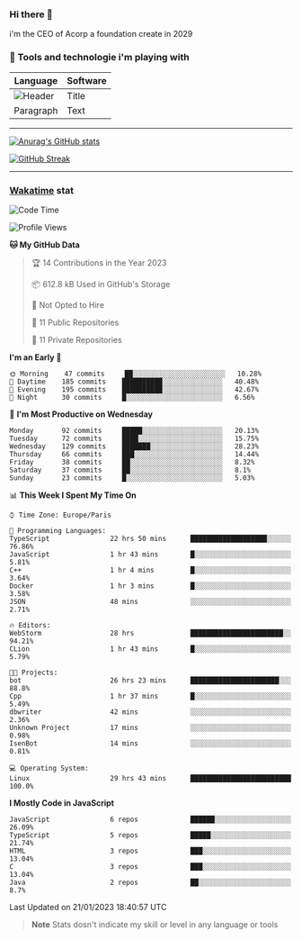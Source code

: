### Hi there 👋

i'm the CEO of Acorp a foundation create in 2029  

### 🧰 Tools and technologie i'm playing with

 | Language | Software |
| ----------- | ----------- |
| ![Header](https://img.shields.io/badge/Nuxt3-green&style=for-the-badge&logo=nustjs&logoColor=00DC82) | Title |
| Paragraph | Text |

---

[![Anurag's GitHub stats](https://github-readme-stats.vercel.app/api?username=ackimixs&show_icons=true&theme=github_dark&count_private=true)](https://www.ackimixs.xyz)

[![GitHub Streak](https://github-readme-streak-stats.herokuapp.com?user=Ackimixs&theme=github-dark-blue&date_format=j%20M%5B%20Y%5D&mode=weekly)](https://git.io/streak-stats)

---
 
 ### [Wakatime](https://wakatime.com/) stat

<!--START_SECTION:waka-->
![Code Time](http://img.shields.io/badge/Code%20Time-354%20hrs%205%20mins-blue)

![Profile Views](http://img.shields.io/badge/Profile%20Views-5-blue)

**🐱 My GitHub Data** 

> 🏆 14 Contributions in the Year 2023
 > 
> 📦 612.8 kB Used in GitHub's Storage 
 > 
> 🚫 Not Opted to Hire
 > 
> 📜 11 Public Repositories 
 > 
> 🔑 11 Private Repositories  
 > 
**I'm an Early 🐤** 

```text
🌞 Morning    47 commits     ██░░░░░░░░░░░░░░░░░░░░░░░   10.28% 
🌆 Daytime    185 commits    ██████████░░░░░░░░░░░░░░░   40.48% 
🌃 Evening    195 commits    ██████████░░░░░░░░░░░░░░░   42.67% 
🌙 Night      30 commits     █░░░░░░░░░░░░░░░░░░░░░░░░   6.56%

```
📅 **I'm Most Productive on Wednesday** 

```text
Monday       92 commits     █████░░░░░░░░░░░░░░░░░░░░   20.13% 
Tuesday      72 commits     ████░░░░░░░░░░░░░░░░░░░░░   15.75% 
Wednesday    129 commits    ███████░░░░░░░░░░░░░░░░░░   28.23% 
Thursday     66 commits     ███░░░░░░░░░░░░░░░░░░░░░░   14.44% 
Friday       38 commits     ██░░░░░░░░░░░░░░░░░░░░░░░   8.32% 
Saturday     37 commits     ██░░░░░░░░░░░░░░░░░░░░░░░   8.1% 
Sunday       23 commits     █░░░░░░░░░░░░░░░░░░░░░░░░   5.03%

```


📊 **This Week I Spent My Time On** 

```text
⌚︎ Time Zone: Europe/Paris

💬 Programming Languages: 
TypeScript               22 hrs 50 mins      ███████████████████░░░░░░   76.86% 
JavaScript               1 hr 43 mins        █░░░░░░░░░░░░░░░░░░░░░░░░   5.81% 
C++                      1 hr 4 mins         █░░░░░░░░░░░░░░░░░░░░░░░░   3.64% 
Docker                   1 hr 3 mins         █░░░░░░░░░░░░░░░░░░░░░░░░   3.58% 
JSON                     48 mins             ░░░░░░░░░░░░░░░░░░░░░░░░░   2.71%

🔥 Editors: 
WebStorm                 28 hrs              ███████████████████████░░   94.21% 
CLion                    1 hr 43 mins        █░░░░░░░░░░░░░░░░░░░░░░░░   5.79%

🐱‍💻 Projects: 
bot                      26 hrs 23 mins      ██████████████████████░░░   88.8% 
Cpp                      1 hr 37 mins        █░░░░░░░░░░░░░░░░░░░░░░░░   5.49% 
dbwriter                 42 mins             ░░░░░░░░░░░░░░░░░░░░░░░░░   2.36% 
Unknown Project          17 mins             ░░░░░░░░░░░░░░░░░░░░░░░░░   0.98% 
IsenBot                  14 mins             ░░░░░░░░░░░░░░░░░░░░░░░░░   0.81%

💻 Operating System: 
Linux                    29 hrs 43 mins      █████████████████████████   100.0%

```

**I Mostly Code in JavaScript** 

```text
JavaScript               6 repos             ██████░░░░░░░░░░░░░░░░░░░   26.09% 
TypeScript               5 repos             █████░░░░░░░░░░░░░░░░░░░░   21.74% 
HTML                     3 repos             ███░░░░░░░░░░░░░░░░░░░░░░   13.04% 
C                        3 repos             ███░░░░░░░░░░░░░░░░░░░░░░   13.04% 
Java                     2 repos             ██░░░░░░░░░░░░░░░░░░░░░░░   8.7%

```



 Last Updated on 21/01/2023 18:40:57 UTC
<!--END_SECTION:waka-->

> **Note**
> Stats dosn't indicate my skill or level in any language or tools
